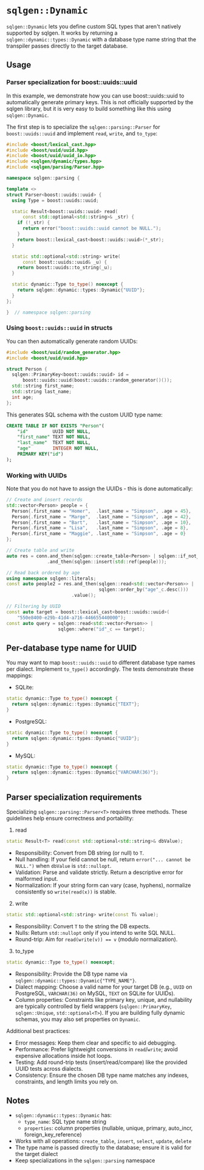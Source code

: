 # `sqlgen::Dynamic`

`sqlgen::Dynamic` lets you define custom SQL types that aren't natively supported by sqlgen. It works by returning a `sqlgen::dynamic::types::Dynamic` with a database type name string that the transpiler passes directly to the target database.

## Usage

### Parser specialization for boost::uuids::uuid

In this example, we demonstrate how you can use boost::uuids::uuid to automatically generate primary keys. This is not officially supported by the sqlgen library,
but it is very easy to build something like this using `sqlgen::Dynamic`.

The first step is to specialize the `sqlgen::parsing::Parser` for `boost::uuids::uuid` and implement `read`, `write`, and `to_type`:

```cpp
#include <boost/lexical_cast.hpp>
#include <boost/uuid/uuid.hpp>
#include <boost/uuid/uuid_io.hpp>
#include <sqlgen/dynamic/types.hpp>
#include <sqlgen/parsing/Parser.hpp>

namespace sqlgen::parsing {

template <>
struct Parser<boost::uuids::uuid> {
  using Type = boost::uuids::uuid;

  static Result<boost::uuids::uuid> read(
      const std::optional<std::string>& _str) {
    if (!_str) {
      return error("boost::uuids::uuid cannot be NULL.");
    }
    return boost::lexical_cast<boost::uuids::uuid>(*_str);
  }

  static std::optional<std::string> write(
      const boost::uuids::uuid& _u) {
    return boost::uuids::to_string(_u);
  }

  static dynamic::Type to_type() noexcept {
    return sqlgen::dynamic::types::Dynamic{"UUID"};
  }
};

}  // namespace sqlgen::parsing
```

### Using `boost::uuids::uuid` in structs

You can then automatically generate random UUIDs:

```cpp
#include <boost/uuid/random_generator.hpp>
#include <boost/uuid/uuid.hpp>

struct Person {
  sqlgen::PrimaryKey<boost::uuids::uuid> id =
      boost::uuids::uuid(boost::uuids::random_generator()());
  std::string first_name;
  std::string last_name;
  int age;
};
```

This generates SQL schema with the custom UUID type name:

```sql
CREATE TABLE IF NOT EXISTS "Person"(
    "id"         UUID NOT NULL,
    "first_name" TEXT NOT NULL,
    "last_name"  TEXT NOT NULL,
    "age"        INTEGER NOT NULL,
    PRIMARY KEY("id")
);
```

### Working with UUIDs

Note that you do not have to assign the UUIDs - this is done automatically:

```cpp
// Create and insert records
std::vector<Person> people = {
  Person{.first_name = "Homer",  .last_name = "Simpson", .age = 45},
  Person{.first_name = "Marge",  .last_name = "Simpson", .age = 42},
  Person{.first_name = "Bart",   .last_name = "Simpson", .age = 10},
  Person{.first_name = "Lisa",   .last_name = "Simpson", .age = 8},
  Person{.first_name = "Maggie", .last_name = "Simpson", .age = 0}
};

// Create table and write
auto res = conn.and_then(sqlgen::create_table<Person> | sqlgen::if_not_exists)
               .and_then(sqlgen::insert(std::ref(people)));

// Read back ordered by age
using namespace sqlgen::literals;
const auto people2 = res.and_then(sqlgen::read<std::vector<Person>> |
                                  sqlgen::order_by("age"_c.desc()))
                        .value();

// Filtering by UUID
const auto target = boost::lexical_cast<boost::uuids::uuid>(
    "550e8400-e29b-41d4-a716-446655440000");
const auto query = sqlgen::read<std::vector<Person>> |
                   sqlgen::where("id"_c == target);
```

## Per-database type name for UUID

You may want to map `boost::uuids::uuid` to different database type names per dialect. Implement `to_type()` accordingly. The tests demonstrate these mappings:

- SQLite:
```cpp
static dynamic::Type to_type() noexcept {
  return sqlgen::dynamic::types::Dynamic{"TEXT"};
}
```

- PostgreSQL:
```cpp
static dynamic::Type to_type() noexcept {
  return sqlgen::dynamic::types::Dynamic{"UUID"};
}
```

- MySQL:
```cpp
static dynamic::Type to_type() noexcept {
  return sqlgen::dynamic::types::Dynamic{"VARCHAR(36)"};
}
```

## Parser specialization requirements

Specializing `sqlgen::parsing::Parser<T>` requires three methods. These guidelines help ensure correctness and portability:

1) read
```cpp
static Result<T> read(const std::optional<std::string>& dbValue);
```
- Responsibility: Convert from DB string (or null) to `T`.
- Null handling: If your field cannot be null, return `error("... cannot be NULL.")` when `dbValue` is `std::nullopt`.
- Validation: Parse and validate strictly. Return a descriptive error for malformed input.
- Normalization: If your string form can vary (case, hyphens), normalize consistently so `write(read(x))` is stable.

2) write
```cpp
static std::optional<std::string> write(const T& value);
```
- Responsibility: Convert `T` to the string the DB expects.
- Nulls: Return `std::nullopt` only if you intend to write SQL NULL.
- Round-trip: Aim for `read(write(v)) == v` (modulo normalization).

3) to_type
```cpp
static dynamic::Type to_type() noexcept;
```
- Responsibility: Provide the DB type name via `sqlgen::dynamic::types::Dynamic{"TYPE_NAME"}`.
- Dialect mapping: Choose a valid name for your target DB (e.g., `UUID` on PostgreSQL, `VARCHAR(36)` on MySQL, `TEXT` on SQLite for UUIDs).
- Column properties: Constraints like primary key, unique, and nullability are typically controlled by field wrappers (`sqlgen::PrimaryKey`, `sqlgen::Unique`, `std::optional<T>`). If you are building fully dynamic schemas, you may also set properties on `Dynamic`.

Additional best practices:
- Error messages: Keep them clear and specific to aid debugging.
- Performance: Prefer lightweight conversions in `read`/`write`; avoid expensive allocations inside hot loops.
- Testing: Add round-trip tests (insert/read/compare) like the provided UUID tests across dialects.
- Consistency: Ensure the chosen DB type name matches any indexes, constraints, and length limits you rely on.

## Notes

- `sqlgen::dynamic::types::Dynamic` has:
  - `type_name`: SQL type name string
  - `properties`: column properties (nullable, unique, primary, auto_incr, foreign_key_reference)
- Works with all operations: `create_table`, `insert`, `select`, `update`, `delete`
- The type name is passed directly to the database; ensure it is valid for the target dialect
- Keep specializations in the `sqlgen::parsing` namespace

